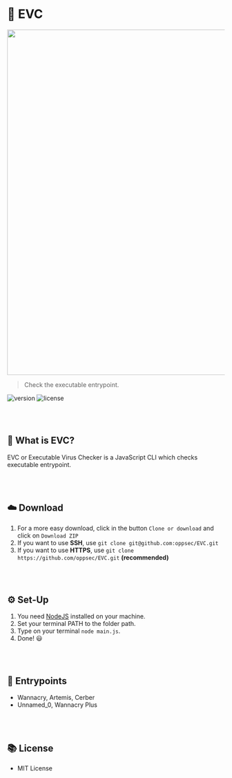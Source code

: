# 🐛 EVC

<img src="https://i.imgur.com/xjcY7RR.png" width="800">

> Check the executable entrypoint.

![version](https://img.shields.io/badge/VERSION-1.0.0-brightgreen.svg?style=for-the-badge)
![license](https://img.shields.io/badge/LICENSE-MIT-blue.svg?style=for-the-badge)

<br><br>

## 🤔 What is EVC?
EVC or Executable Virus Checker is a JavaScript CLI which checks executable entrypoint.

<br><br>

## ☁️ Download
1. For a more easy download, click in the button `Clone or download` and click on `Download ZIP`
2. If you want to use **SSH**, use `git clone git@github.com:oppsec/EVC.git`
3. If you want to use **HTTPS**, use `git clone https://github.com/oppsec/EVC.git` **(recommended)**

<br><br>

## ⚙️ Set-Up
1. You need [NodeJS](https://nodejs.org/en/) installed on your machine.
2. Set your terminal PATH to the folder path.
3. Type on your terminal `node main.js`.
4. Done! 😃

<br><br>

## 🐛 Entrypoints
- Wannacry, Artemis, Cerber
- Unnamed_0, Wannacry Plus

<br><br>

## 📚 License
- MIT License
